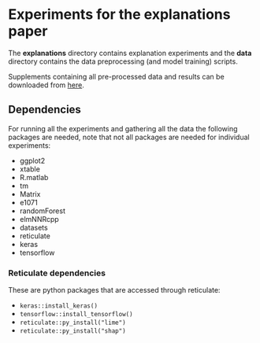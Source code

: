 # Experiments for the explanations paper

The __explanations__ directory contains explanation experiments and the __data__ directory contains the data preprocessing (and model training) scripts.

Supplements containing all pre-processed data and results can be downloaded from [here](https://github.com/edahelsinki/slise/releases/download/v2.1.0/explanations_supplement.zip).

## Dependencies

For running all the experiments and gathering all the data the following
packages are needed, note that not all packages are needed for individual
experiments:

- ggplot2
- xtable
- R.matlab
- tm
- Matrix
- e1071
- randomForest
- elmNNRcpp
- datasets
- reticulate
- keras
- tensorflow

### Reticulate dependencies

These are python packages that are accessed through reticulate:

- `keras::install_keras()`
- `tensorflow::install_tensorflow()`
- `reticulate::py_install("lime")`
- `reticulate::py_install("shap")`
